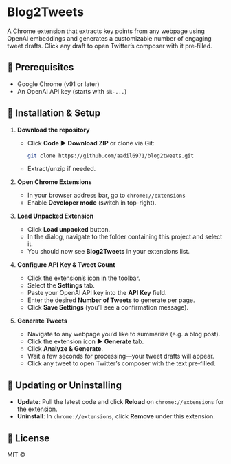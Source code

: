 # Blog2Tweets

A Chrome extension that extracts key points from any webpage using OpenAI embeddings and generates a customizable number of engaging tweet drafts. Click any draft to open Twitter’s composer with it pre‑filled.

## 🔧 Prerequisites

* Google Chrome (v91 or later)
* An OpenAI API key (starts with `sk-...`)

## 🚀 Installation & Setup

1. **Download the repository**

   * Click **Code** ▶ **Download ZIP** or clone via Git:

     ```bash
     git clone https://github.com/aadil6971/blog2tweets.git
     ```
   * Extract/unzip if needed.

2. **Open Chrome Extensions**

   * In your browser address bar, go to `chrome://extensions`
   * Enable **Developer mode** (switch in top-right).

3. **Load Unpacked Extension**

   * Click **Load unpacked** button.
   * In the dialog, navigate to the folder containing this project and select it.
   * You should now see **Blog2Tweets** in your extensions list.

4. **Configure API Key & Tweet Count**

   * Click the extension’s icon in the toolbar.
   * Select the **Settings** tab.
   * Paste your OpenAI API key into the **API Key** field.
   * Enter the desired **Number of Tweets** to generate per page.
   * Click **Save Settings** (you’ll see a confirmation message).

5. **Generate Tweets**

   * Navigate to any webpage you’d like to summarize (e.g. a blog post).
   * Click the extension icon ▶ **Generate** tab.
   * Click **Analyze & Generate**.
   * Wait a few seconds for processing—your tweet drafts will appear.
   * Click any tweet to open Twitter’s composer with the text pre‑filled.

## 🔄 Updating or Uninstalling

* **Update**: Pull the latest code and click **Reload** on `chrome://extensions` for the extension.
* **Uninstall**: In `chrome://extensions`, click **Remove** under this extension.

## 📝 License

MIT © 
